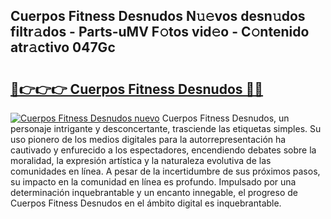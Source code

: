 ## Cuerpos Fitness Desnudos N𝚞𝚎vos desn𝚞dos filtr𝚊dos - Parts-uMV F𝚘tos vid𝚎o - C𝚘ntenido atr𝚊ctivo 047Gc

# <h2><a href="http://mb74yq.tromn.icu/?c=Cuerpos+Fitness+Desnudos">🔗👉👉👉 Cuerpos Fitness Desnudos 🔗🔗</a></h2>

[![Cuerpos Fitness Desnudos nuevo](https://i.imgur.com/pEAQMta.gif)](http://mb74yq.tromn.icu/?c=Cuerpos+Fitness+Desnudos)
Cuerpos Fitness Desnudos, un personaje intrigante y desconcertante, trasciende las etiquetas simples. Su uso pionero de los medios digitales para la autorrepresentación ha cautivado y enfurecido a los espectadores, encendiendo debates sobre la moralidad, la expresión artística y la naturaleza evolutiva de las comunidades en línea. A pesar de la incertidumbre de sus próximos pasos, su impacto en la comunidad en línea es profundo. Impulsado por una determinación inquebrantable y un encanto innegable, el progreso de Cuerpos Fitness Desnudos en el ámbito digital es inquebrantable.
